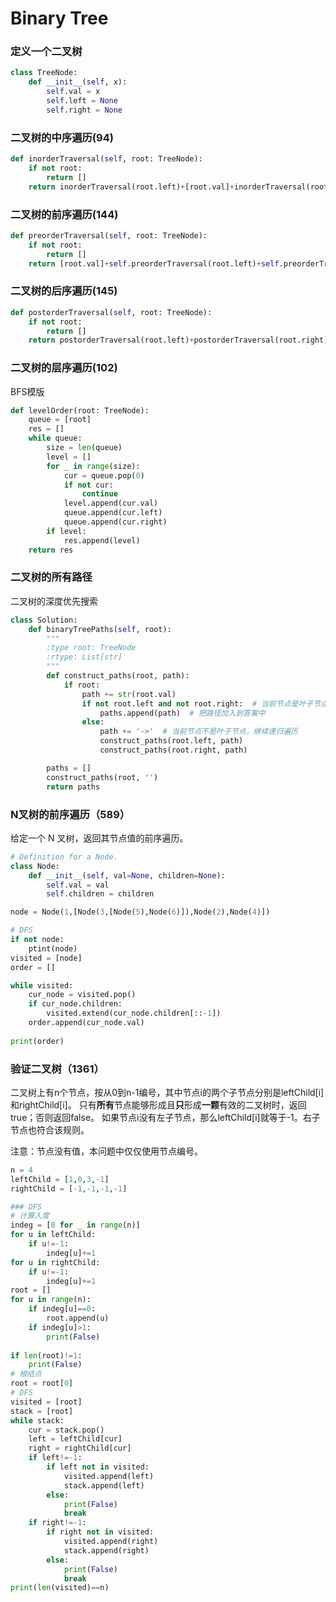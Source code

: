 # Binary Tree


### 定义一个二叉树

```python
class TreeNode:
    def __init__(self, x):
        self.val = x
        self.left = None
        self.right = None
```

### 二叉树的中序遍历(94)

```python
def inorderTraversal(self, root: TreeNode):
    if not root:
        return []
    return inorderTraversal(root.left)+[root.val]+inorderTraversal(root.right)
```

### 二叉树的前序遍历(144)

```python
def preorderTraversal(self, root: TreeNode):
    if not root:
        return []
    return [root.val]+self.preorderTraversal(root.left)+self.preorderTraversal(root.right)
```

### 二叉树的后序遍历(145)

```python
def postorderTraversal(self, root: TreeNode):
    if not root:
        return []
    return postorderTraversal(root.left)+postorderTraversal(root.right)+[root.val]
```

### 二叉树的层序遍历(102)


BFS模版

```python
def levelOrder(root: TreeNode):
    queue = [root]
    res = []
    while queue:
        size = len(queue)
        level = []
        for _ in range(size):
            cur = queue.pop(0)
            if not cur:
                continue
            level.append(cur.val)
            queue.append(cur.left)
            queue.append(cur.right)
        if level:
            res.append(level)
    return res

```

### 二叉树的所有路径


二叉树的深度优先搜索

```python
class Solution:
    def binaryTreePaths(self, root):
        """
        :type root: TreeNode
        :rtype: List[str]
        """
        def construct_paths(root, path):
            if root:
                path += str(root.val)
                if not root.left and not root.right:  # 当前节点是叶子节点
                    paths.append(path)  # 把路径加入到答案中
                else:
                    path += '->'  # 当前节点不是叶子节点，继续递归遍历
                    construct_paths(root.left, path)
                    construct_paths(root.right, path)

        paths = []
        construct_paths(root, '')
        return paths
```

### N叉树的前序遍历（589）


给定一个 N 叉树，返回其节点值的前序遍历。

```python
# Definition for a Node.
class Node:
    def __init__(self, val=None, children=None):
        self.val = val
        self.children = children
```

```python
node = Node(1,[Node(3,[Node(5),Node(6)]),Node(2),Node(4)])
```

```python
# DFS
if not node:
    ptint(node)
visited = [node]
order = []

while visited:
    cur_node = visited.pop()
    if cur_node.children:
        visited.extend(cur_node.children[::-1])
    order.append(cur_node.val)
    
print(order)
```

### 验证二叉树（1361）

二叉树上有n个节点，按从0到n-1编号，其中节点i的两个子节点分别是leftChild[i]和rightChild[i]。
只有**所有**节点能够形成且**只**形成**一颗**有效的二叉树时，返回true；否则返回false。
如果节点i没有左子节点，那么leftChild[i]就等于-1。右子节点也符合该规则。

注意：节点没有值，本问题中仅仅使用节点编号。



```python
n = 4
leftChild = [1,0,3,-1]
rightChild = [-1,-1,-1,-1]
```

```python
### DFS
# 计算入度
indeg = [0 for _ in range(n)]
for u in leftChild:
    if u!=-1:
        indeg[u]+=1
for u in rightChild:
    if u!=-1:
        indeg[u]+=1
root = []
for u in range(n):
    if indeg[u]==0:
        root.append(u)
    if indeg[u]>1:
        print(False)
        
if len(root)!=1:
    print(False)
# 根结点
root = root[0]
# DFS
visited = [root]
stack = [root]
while stack:
    cur = stack.pop()
    left = leftChild[cur]
    right = rightChild[cur]
    if left!=-1:
        if left not in visited:
            visited.append(left)
            stack.append(left)
        else:
            print(False)
            break
    if right!=-1:
        if right not in visited:
            visited.append(right)
            stack.append(right)
        else:
            print(False)
            break
print(len(visited)==n)
```

```python

```
